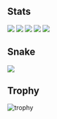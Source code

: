 ## Stats
![](http://github-profile-summary-cards.vercel.app/api/cards/profile-details?username=hochu-shunsuke&theme=vue-dark&show_icons=true)
![](http://github-profile-summary-cards.vercel.app/api/cards/repos-per-language?username=hochu-shunsuke&theme=vue-dark&show_icons=true)
![](http://github-profile-summary-cards.vercel.app/api/cards/most-commit-language?username=hochu-shunsuke&theme=vue-dark&show_icons=true)
![](http://github-profile-summary-cards.vercel.app/api/cards/stats?username=hochu-shunsuke&theme=vue-dark&show_icons=true)
![](http://github-profile-summary-cards.vercel.app/api/cards/productive-time?username=hochu-shunsuke&theme=vue-dark&utcOffset=9&show_icons=true)

## Snake
![](https://raw.githubusercontent.com/hochu-shunsuke/hochu-shunsuke/output/github-contribution-grid-snake.svg)

## Trophy
![trophy](https://github-profile-trophy.vercel.app/?username=hochu-shunsuke&theme=vue-dark)

